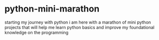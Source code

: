 # python-mini-marathon
starting my journey with python i am here with a marathon of mini python projects that will help me learn python basics and improve my foundational knowledge on the programming
